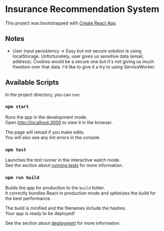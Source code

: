 # Insurance Recommendation System

This project was bootstrapped with [Create React App](https://github.com/facebook/create-react-app).

## Notes

- User input persistency
-> Easy but not secure solution is using localStorage. Unfortunately, user gives us sensitive data 
(email, address). Cookies would be a secure one but it's not giving us much freedom over that data.
I'd like to give it a try to using ServiceWorker.

## Available Scripts

In the project directory, you can run:

### `npm start`

Runs the app in the development mode.\
Open [http://localhost:3000](http://localhost:3000) to view it in the browser.

The page will reload if you make edits.\
You will also see any lint errors in the console.

### `npm test`

Launches the test runner in the interactive watch mode.\
See the section about [running tests](https://facebook.github.io/create-react-app/docs/running-tests) for more information.

### `npm run build`

Builds the app for production to the `build` folder.\
It correctly bundles React in production mode and optimizes the build for the best performance.

The build is minified and the filenames include the hashes.\
Your app is ready to be deployed!

See the section about [deployment](https://facebook.github.io/create-react-app/docs/deployment) for more information.
